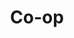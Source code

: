 ---
title: Co-op
intro: Designing and building digital services for the Co‑op.
link: https://coop-design-system.herokuapp.com
image: "/assets/images/coop.png"
---